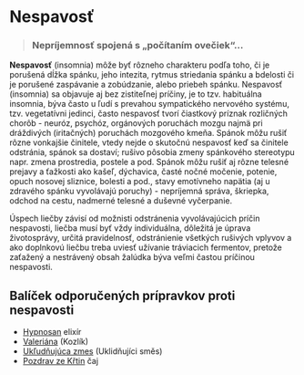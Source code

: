 Nespavosť
=========

> ### Nepríjemnosť spojená s „počítaním ovečiek“…

**Nespavosť** (insomnia) môže byť rôzneho charakteru podľa toho, či je porušená
dĺžka spánku, jeho intezita, rytmus striedania spánku a bdelosti či je porušené
zaspávanie a zobúdzanie, alebo priebeh spánku. Nespavosť (insomnia) sa objavuje
aj bez zistiteľnej príčiny, je to tzv. habituálna insomnia, býva často u ľudí s
prevahou sympatického nervového systému, tzv. vegetatívni jedinci, často
nespavosť tvorí čiastkový príznak rozličných chorôb - neuróz, psychóz,
orgánových poruchách mozgu najmä pri dráždivých (iritačných) poruchách mozgového
kmeňa.   Spánok môžu rušiť rôzne vonkajšie činitele, vtedy nejde o skutočnú
nespavosť keď sa činitele odstránia, spánok sa dostaví; rušivo pôsobia zmeny
spánkového stereotypu napr. zmena prostredia, postele a pod. Spánok môžu rušiť
aj rôzne telesné prejavy a ťažkosti ako kašeľ, dýchavica, časté nočné močenie,
potenie, opuch nosovej sliznice, bolesti a pod., stavy emotívneho napätia (aj u
zdravého spánku vyvolávajú poruchy) - nepríjemná správa, škriepka, odchod na
cestu, nadmerné telesné a duševné vyčerpanie.

Úspech liečby závisí od možnisti odstránenia vyvolávajúcich príčin nespavosti,
liečba musí byť vždy individuálna, dôležitá je úprava životosprávy, určitá
pravidelnosť, odstránienie všetkých rušivých vplyvov a ako doplnkovú liečbu
treba uviesť užívanie tráviacich fermentov, pretože zaťažený a nestrávený obsah
žalúdka býva veľmi častou príčinou nespavosti.

Balíček odporučených prípravkov proti nespavosti
------------------------------------------------

* [Hypnosan](../elixiry/hypnosan) elixír
* [Valeriána](../tinktury/valeriana) (Kozlík)
* [Ukľudňujúca zmes](../tinktury/zmes-ukludnujuca) (Uklidňujíci směs)
* [Pozdrav ze Křtin](../caje/pozdrav-ze-krtin) čaj
